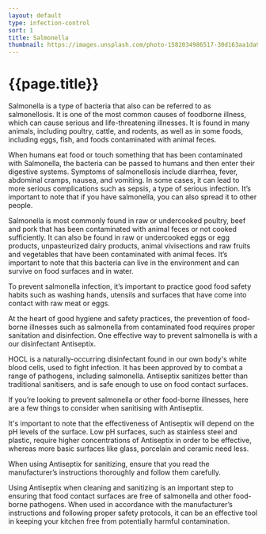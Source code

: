 ```yaml
---
layout: default
type: infection-control
sort: 1
title: Salmonella
thumbnail: https://images.unsplash.com/photo-1582034986517-30d163aa1da9?ixlib=rb-1.2.1&ixid=MnwxMjA3fDB8MHxwaG90by1wYWdlfHx8fGVufDB8fHx8&auto=format&fit=crop&w=1180&q=80
---
```

# {{page.title}}

Salmonella is a type of bacteria that also can be referred to as salmonellosis. It is one of the most common causes of foodborne illness, which can cause serious and life-threatening illnesses. It is found in many animals, including poultry, cattle, and rodents, as well as in some foods, including eggs, fish, and foods contaminated with animal feces.

When humans eat food or touch something that has been contaminated with Salmonella, the bacteria can be passed to humans and then enter their digestive systems. Symptoms of salmonellosis include diarrhea, fever, abdominal cramps, nausea, and vomiting. In some cases, it can lead to more serious complications such as sepsis, a type of serious infection. It’s important to note that if you have salmonella, you can also spread it to other people.

Salmonella is most commonly found in raw or undercooked poultry, beef and pork that has been contaminated with animal feces or not cooked sufficiently. It can also be found in raw or undercooked eggs or egg products, unpasteurized dairy products, animal vivisections and raw fruits and vegetables that have been contaminated with animal feces. It’s important to note that this bacteria can live in the environment and can survive on food surfaces and in water.

To prevent salmonella infection, it’s important to practice good food safety habits such as washing hands, utensils and surfaces that have come into contact with raw meat or eggs. 

At the heart of good hygiene and safety practices, the prevention of food-borne illnesses such as salmonella from contaminated food requires proper sanitation and disinfection. One effective way to prevent salmonella is with a our disinfectant Antiseptix. 

HOCL is a naturally-occurring disinfectant found in our own body's white blood cells, used to fight infection. It has been approved by to combat a range of pathogens, including salmonella. Antiseptix sanitizes better than traditional sanitisers, and is safe enough to use on food contact surfaces.

If you’re looking to prevent salmonella or other food-borne illnesses, here are a few things to consider when sanitising with Antiseptix. 

It's important to note that the effectiveness of Antiseptix will depend on the pH levels of the surface. Low pH surfaces, such as stainless steel and plastic, require higher concentrations of Antiseptix in order to be effective, whereas more basic surfaces like glass, porcelain and ceramic need less.

When using Antiseptix for sanitizing, ensure that you read the manufacturer’s instructions thoroughly and follow them carefully. 

Using Antiseptix when cleaning and sanitizing is an important step to ensuring that food contact surfaces are free of salmonella and other food-borne pathogens. When used in accordance with the manufacturer’s instructions and following proper safety protocols, it can be an effective tool in keeping your kitchen free from potentially harmful contamination.